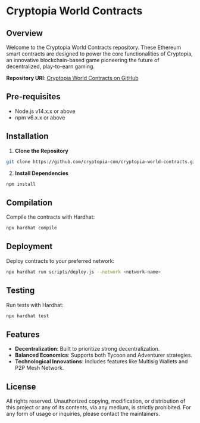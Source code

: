 # Cryptopia World Contracts

## Overview

Welcome to the Cryptopia World Contracts repository. These Ethereum smart contracts are designed to power the core functionalities of Cryptopia, an innovative blockchain-based game pioneering the future of decentralized, play-to-earn gaming.

**Repository URI**: [Cryptopia World Contracts on GitHub](https://github.com/cryptopia-com/cryptopia-world-contracts.git)

## Pre-requisites

- Node.js v14.x.x or above
- npm v6.x.x or above

## Installation

1. **Clone the Repository**
```bash
git clone https://github.com/cryptopia-com/cryptopia-world-contracts.git
```

2. **Install Dependencies**
```bash
npm install
```

## Compilation

Compile the contracts with Hardhat:
```bash
npx hardhat compile
```

## Deployment

Deploy contracts to your preferred network:
```bash
npx hardhat run scripts/deploy.js --network <network-name>
```

## Testing

Run tests with Hardhat:
```bash
npx hardhat test
```

## Features

- **Decentralization**: Built to prioritize strong decentralization.
- **Balanced Economics**: Supports both Tycoon and Adventurer strategies.
- **Technological Innovations**: Includes features like Multisig Wallets and P2P Mesh Network.

## License

All rights reserved. Unauthorized copying, modification, or distribution of this project or any of its contents, via any medium, is strictly prohibited. For any form of usage or inquiries, please contact the maintainers.
